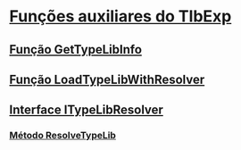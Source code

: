 # [Funções auxiliares do TlbExp](index.md)
## [Função GetTypeLibInfo](gettypelibinfo-function.md)
## [Função LoadTypeLibWithResolver](loadtypelibwithresolver-function.md)
## [Interface ITypeLibResolver](itypelibresolver-interface.md)
### [Método ResolveTypeLib](resolvetypelib-method.md)
